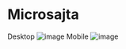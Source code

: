 # Microsajta
Desktop
![image](https://user-images.githubusercontent.com/76937641/236173228-150873a1-d1db-4769-a524-791cedf706a7.png)
Mobile
![image](https://user-images.githubusercontent.com/76937641/236173524-e5ad4b3d-51ad-4e13-b75c-7256e6c7dc57.png)

